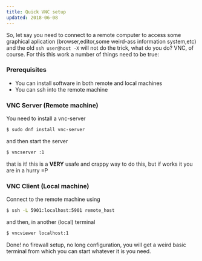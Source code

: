 ```yaml
---
title: Quick VNC setup
updated: 2018-06-08
---
```


So, let say you need to connect to a remote computer to access some
graphical aplication (browser,editor,some weird-ass information
system,etc) and the old `ssh user@host -X` will not do the trick, what
do you do? VNC, of course. For this this work a number of things need
to be true:

### Prerequisites

* You can install software in both remote and local machines
* You can ssh into the remote machine

### VNC Server (Remote machine)

You need to install a vnc-server

```bash
$ sudo dnf install vnc-server
```

and then start the server

```bash
$ vncserver :1

```

that is it! this is a **VERY** usafe and crappy way to do this, but if
works it you are in a hurry =P

### VNC Client (Local machine)

Connect to the remote machine using

```bash
$ ssh -L 5901:localhost:5901 remote_host
```

and then, in another (local) terminal

```bash
$ vncviewer localhost:1

```

Done! no firewall setup, no long configuration, you will get a weird
basic terminal from which you can start whatever it is you need.
